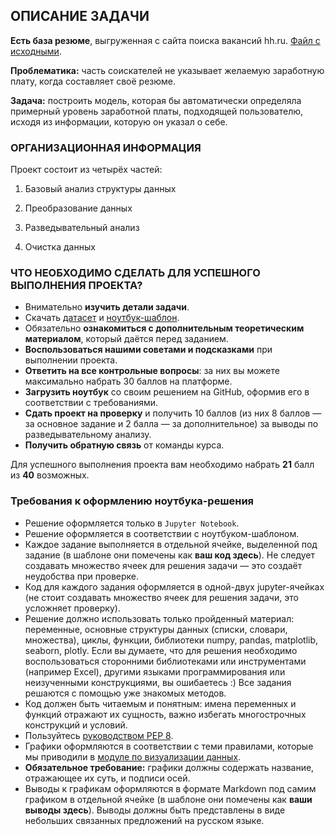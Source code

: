 ## ОПИСАНИЕ ЗАДАЧИ

**Есть база резюме**, выгруженная с сайта поиска вакансий hh.ru. [Файл с исходными](https://drive.google.com/file/d/1Kb78mAWYKcYlellTGhIjPI-bCcKbGuTn/view?usp=sharing).

**Проблематика:** часть соискателей не указывает желаемую заработную плату, когда составляет своё резюме.

**Задача:** построить модель, которая бы автоматически определяла примерный уровень заработной платы, подходящей пользователю, исходя из информации, которую он указал о себе.

### ОРГАНИЗАЦИОННАЯ ИНФОРМАЦИЯ

Проект состоит из четырёх частей:

1. Базовый анализ структуры данных

2. Преобразование данных

3. Разведывательный анализ

4. Очистка данных

### ЧТО НЕОБХОДИМО СДЕЛАТЬ ДЛЯ УСПЕШНОГО ВЫПОЛНЕНИЯ ПРОЕКТА?

* Внимательно **изучить детали задачи**.
* Скачать [датасет](https://drive.google.com/file/d/1Kb78mAWYKcYlellTGhIjPI-bCcKbGuTn/view) и [ноутбук-шаблон](https://lms.skillfactory.ru/assets/courseware/v1/619ae706e569851b2a47820a175b212a/asset-v1:SkillFactory+DSPR-2.0+14JULY2021+type@asset+block/Ноутбук-шаблон_Project_1.ipynb).
* Обязательно **ознакомиться с дополнительным теоретическим материалом**, который даётся перед заданием.
* **Воспользоваться нашими советами и подсказками** при выполнении проекта.
* **Ответить на все контрольные вопросы**: за них вы можете максимально набрать 30 баллов на платформе.
* **Загрузить ноутбук** со своим решением на GitHub, оформив его в соответствии с требованиями.
* **Сдать проект на проверку** и получить 10 баллов (из них 8 баллов — за основное задание и 2 балла — за дополнительное) за выводы по разведывательному анализу.
* **Получить обратную связь** от команды курса.

Для успешного выполнения проекта вам необходимо набрать **21** балл из **40** возможных.

### Требования к оформлению ноутбука-решения
* Решение оформляется только в `Jupyter Notebook`.
* Решение оформляется в соответствии с ноутбуком-шаблоном.
* Каждое задание выполняется в отдельной ячейке, выделенной под задание (в шаблоне они помечены как **ваш код здесь**). Не следует создавать множество ячеек для решения задачи — это создаёт неудобства при проверке.
* Код для каждого задания оформляется в одной-двух jupyter-ячейках (не стоит создавать множество ячеек для решения задачи, это усложняет проверку).
* Решение должно использовать только пройденный материал: переменные, основные структуры данных (списки, словари, множества), циклы, функции, библиотеки numpy, pandas, matplotlib, seaborn, plotly. Если вы думаете, что для решения необходимо воспользоваться сторонними библиотеками или инструментами (например Excel), другими языками программирования или неизученными конструкциями, вы ошибаетесь :) Все задания решаются с помощью уже знакомых методов.
* Код должен быть читаемым и понятным: имена переменных и функций отражают их сущность, важно избегать многострочных конструкций и условий.
* Пользуйтесь [руководством PEP 8](https://lms.skillfactory.ru/courses/course-v1:SkillFactory+DSPR-2.0+14JULY2021/jump_to_id/958c1e42860d475999e9f9381dfe8b5a).
* Графики оформляются в соответствии с теми правилами, которые мы приводили в [модуле по визуализации данных](https://lms.skillfactory.ru/courses/course-v1:SkillFactory+DSPR-2.0+14JULY2021/jump_to_id/1fa00a018157484a9bae5d4557ef3e7c).
* **Обязательное требование:** графики должны содержать название, отражающее их суть, и подписи осей.
* Выводы к графикам оформляются в формате Markdown под самим графиком в отдельной ячейке (в шаблоне они помечены как **ваши выводы здесь**). Выводы должны быть представлены в виде небольших связанных предложений на русском языке.
